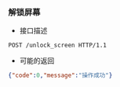 ### 解锁屏幕

- 接口描述

```
POST /unlock_screen HTTP/1.1
```

- 可能的返回

```json
{"code":0,"message":"操作成功"}
```
